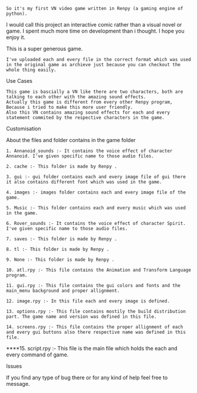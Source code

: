 	So it's my first VN video game written in Renpy (a gaming engine of python).

I would call this project an interactive comic rather than a visual novel or game. I spent much more time on development than i thought. I hope you enjoy it. 

This is a super generous game.

    I've uploaded each and every file in the correct format which was used in the original game as archieve just because you can checkout the whole thing easily.

Use Cases

    This game is bascially a VN like there are two characters, both are talking to each other with the amazing sound effects.
    Actually this game is different from every other Renpy program, Because i tried to make this more user friendly.
    Also this VN contains amazing sound effects for each and every statement commited by the respective characters in the game.
    

Customisation

About the files and folder contains in the game folder
    
    1. Annanoid_sounds :- It contains the voice effect of character Annanoid. I've given specific name to those audio files.
    
    2. cache :- This folder is made by Renpy .
    
    3. gui :- gui folder contains each and every image file of gui there it also contains different font which was used in the game.
    
    4. images :- images folder contains each and every image file of the game.
    
    5. Music :- This folder contains each and every music which was used in the game.
    
    6. Rover_sounds :- It contains the voice effect of character Spirit. I've given specific name to those audio files.
    
    7. saves :- This folder is made by Renpy .
    
    8. tl :- This folder is made by Renpy .
    
    9. None :- This folder is made by Renpy .
    
    10. atl.rpy :- This file contains the Animation and Transform Language program.
    
    11. gui.rpy :- This file contains the gui colors and fonts and the main_menu background and proper allignment.
    
    12. image.rpy :- In this file each and every image is defined.
    
    13. options.rpy :- This file contains mostily the build distribution part. The game name and version was defined in this file.
    
    14. screens.rpy :- This file contains the proper allignment of each and every gui buttons also there respective name was defined in this file.

****15. script.rpy :- This file is the main file which holds the each and every command of game.    

    

Issues

If you find any type of bug there or for any kind of help feel free to message.
